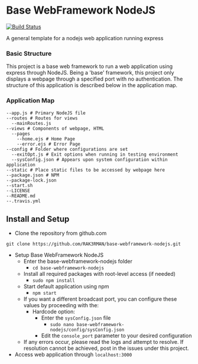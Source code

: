 # Base WebFramework NodeJS
[![Build Status](https://travis-ci.org/RAK3RMAN/base-webframework-nodejs.svg?branch=master)](https://travis-ci.org/RAK3RMAN/base-webframework-nodejs)

A general template for a nodejs web application running express

### Basic Structure
This project is a base web framework to run a web application using express through NodeJS. Being a 'base' framework, this project only displays a webpage through a specified port with no authentication. The structure of this application is described below in the application map.

### Application Map
```
--app.js # Primary NodeJS file
--routes # Routes for views
  --mainRoutes.js
--views # Components of webpage, HTML
  --pages
    --home.ejs # Home Page
    --error.ejs # Error Page
--config # Folder where configurations are set
  --exitOpt.js # Exit options when running in testing environment
  --sysConfig.json # Appears upon system configuration within application
--static # Place static files to be accessed by webpage here
--package.json # NPM 
--package-lock.json
--start.sh
--LICENSE
--README.md
--.travis.yml
```

## Install and Setup
- Clone the repository from github.com
```
git clone https://github.com/RAK3RMAN/base-webframework-nodejs.git
```
- Setup Base WebFramework NodeJS
    - Enter the base-webframework-nodejs folder
        - `cd base-webframework-nodejs`
    - Install all required packages with root-level access (if needed)
        - `sudo npm install`    
    - Start default application using npm
        - `npm start`
    - If you want a different broadcast port, you can configure these values by proceeding with the:
        - Hardcode option:
            - Enter the `sysConfig.json` file
                - `sudo nano base-webframework-nodejs/config/sysConfig.json`
            - Edit the `console_port` parameter to your desired configuration
    - If any errors occur, please read the logs and attempt to resolve. If resolution cannot be achieved, post in the issues under this project. 
- Access web application through `localhost:3000`
